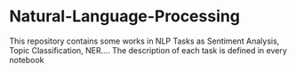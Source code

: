 # Natural-Language-Processing
This repository contains some works in NLP Tasks as Sentiment Analysis, Topic Classification, NER.... The description of each task is defined in every notebook
